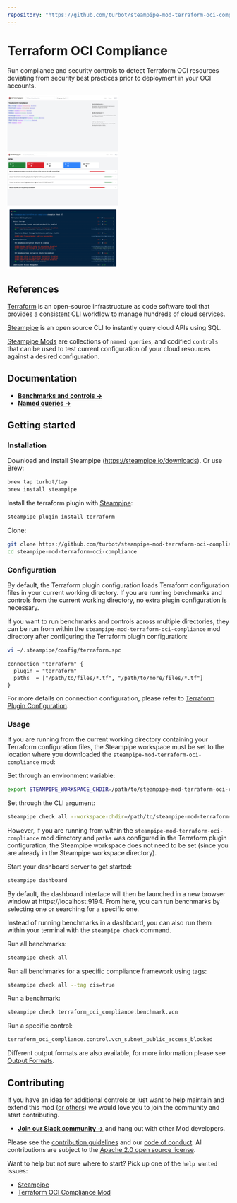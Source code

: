 ```yaml
---
repository: "https://github.com/turbot/steampipe-mod-terraform-oci-compliance"
---
```


# Terraform OCI Compliance

Run compliance and security controls to detect Terraform OCI resources deviating from security best practices prior to deployment in your OCI accounts.

<img src="https://raw.githubusercontent.com/turbot/steampipe-mod-terraform-oci-compliance/main/docs/terraform_oci_compliance_dashboard.png" width="50%" type="thumbnail"/>
<img src="https://raw.githubusercontent.com/turbot/steampipe-mod-terraform-oci-compliance/main/docs/terraform_oci_compliance_vcn_dashboard.png" width="50%" type="thumbnail"/>
<img src="https://raw.githubusercontent.com/turbot/steampipe-mod-terraform-oci-compliance/main/docs/terraform_oci_compliance_console_output.png" width="50%" type="thumbnail"/>

## References

[Terraform](https://terraform.io/) is an open-source infrastructure as code software tool that provides a consistent CLI workflow to manage hundreds of cloud services.

[Steampipe](https://steampipe.io) is an open source CLI to instantly query cloud APIs using SQL.

[Steampipe Mods](https://steampipe.io/docs/reference/mod-resources#mod) are collections of `named queries`, and codified `controls` that can be used to test current configuration of your cloud resources against a desired configuration.

## Documentation

- **[Benchmarks and controls →](https://hub.steampipe.io/mods/turbot/terraform_oci_compliance/controls)**
- **[Named queries →](https://hub.steampipe.io/mods/turbot/terraform_oci_compliance/queries)**

## Getting started

### Installation

Download and install Steampipe (https://steampipe.io/downloads). Or use Brew:

```sh
brew tap turbot/tap
brew install steampipe
```

Install the terraform plugin with [Steampipe](https://steampipe.io):

```sh
steampipe plugin install terraform
```

Clone:

```sh
git clone https://github.com/turbot/steampipe-mod-terraform-oci-compliance.git
cd steampipe-mod-terraform-oci-compliance
```

### Configuration

By default, the Terraform plugin configuration loads Terraform configuration
files in your current working directory. If you are running benchmarks and
controls from the current working directory, no extra plugin configuration is
necessary.

If you want to run benchmarks and controls across multiple directories, they
can be run from within the `steampipe-mod-terraform-oci-compliance` mod
directory after configuring the Terraform plugin configuration:

```sh
vi ~/.steampipe/config/terraform.spc
```

```hcl
connection "terraform" {
  plugin = "terraform"
  paths  = ["/path/to/files/*.tf", "/path/to/more/files/*.tf"]
}
```

For more details on connection configuration, please refer to [Terraform Plugin Configuration](https://hub.steampipe.io/plugins/turbot/terraform#configuration).

### Usage

If you are running from the current working directory containing your Terraform
configuration files, the Steampipe workspace must be set to the location where
you downloaded the `steampipe-mod-terraform-oci-compliance` mod:

Set through an environment variable:

```sh
export STEAMPIPE_WORKSPACE_CHDIR=/path/to/steampipe-mod-terraform-oci-compliance
```

Set through the CLI argument:

```sh
steampipe check all --workspace-chdir=/path/to/steampipe-mod-terraform-oci-compliance
```

However, if you are running from within the
`steampipe-mod-terraform-oci-compliance` mod directory and `paths` was
configured in the Terraform plugin configuration, the Steampipe workspace does
not need to be set (since you are already in the Steampipe workspace
directory).

Start your dashboard server to get started:

```sh
steampipe dashboard
```

By default, the dashboard interface will then be launched in a new browser
window at https://localhost:9194. From here, you can run benchmarks by
selecting one or searching for a specific one.

Instead of running benchmarks in a dashboard, you can also run them within your
terminal with the `steampipe check` command.

Run all benchmarks:

```sh
steampipe check all
```

Run all benchmarks for a specific compliance framework using tags:

```sh
steampipe check all --tag cis=true
```

Run a benchmark:

```sh
steampipe check terraform_oci_compliance.benchmark.vcn
```

Run a specific control:

```sh
terraform_oci_compliance.control.vcn_subnet_public_access_blocked
```

Different output formats are also available, for more information please see
[Output Formats](https://steampipe.io/docs/reference/cli/check#output-formats).

## Contributing

If you have an idea for additional controls or just want to help maintain and extend this mod ([or others](https://github.com/topics/steampipe-mod)) we would love you to join the community and start contributing.

- **[Join our Slack community →](https://steampipe.io/community/join)** and hang out with other Mod developers.

Please see the [contribution guidelines](https://github.com/turbot/steampipe/blob/main/CONTRIBUTING.md) and our [code of conduct](https://github.com/turbot/steampipe/blob/main/CODE_OF_CONDUCT.md). All contributions are subject to the [Apache 2.0 open source license](https://github.com/turbot/steampipe-mod-terraform-oci-compliance/blob/main/LICENSE).

Want to help but not sure where to start? Pick up one of the `help wanted` issues:

- [Steampipe](https://github.com/turbot/steampipe/labels/help%20wanted)
- [Terraform OCI Compliance Mod](https://github.com/turbot/steampipe-mod-terraform-oci-compliance/labels/help%20wanted)